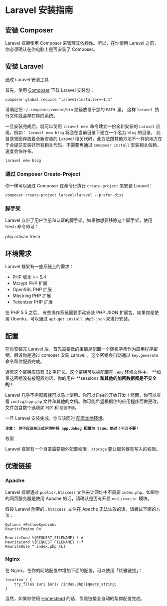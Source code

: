 # Laravel 安装指南

## 安装 Composer

Laravel 框架使用 Composer 来管理其依赖性。所以，在你使用 Laravel 之前，你必须确认在你电脑上是否安装了 Composer。


## 安装 Laravel

通过 Laravel 安装工具

首先，使用 [Composer](https://getcomposer.org/) 下载 Laravel 安装包：

```
composer global require "laravel/installer=~1.1"
```
请确定把 `~/.composer/vendor/bin` 路径放置于您的 `PATH `里， 这样 `laravel `执行文件就会存在你的系统。

一旦安装完成后，就可以使用 `laravel new `命令建立一份全新安装的 `Laravel` 应用，例如： `laravel new blog` 将会在当前目录下建立一个名为 `blog` 的目录， 此目录里面存放着全新安装的 Laravel 相关代码，此方法跟其他方法不一样的地方在于会提前安装好所有相关代码，不需要再通过 `composer install` 安装相关依赖，速度会快许多。

```
laravel new blog
```
### 通过 Composer Create-Project

你一样可以通过 Composer 在命令行执行 `create-project` 来安装 Laravel：

```
composer create-project laravel/laravel --prefer-dist
```
### 脚手架

Laravel 自带了用户注册和认证的脚手架。如果你想要移除这个脚手架，使用 fresh 命令即可：

php artisan fresh


## 环境需求

Laravel 框架有一些系统上的需求：

- PHP 版本 >= 5.4
- Mcrypt PHP 扩展
- OpenSSL PHP 扩展
- Mbstring PHP 扩展
- Tokenizer PHP 扩展

在 PHP 5.5 之后， 有些操作系统需要手动安装 PHP JSON 扩展包。如果你是使用 Ubuntu，可以通过 `apt-get install php5-json` 来进行安装。


## 配置

在你安装完 Laravel 后，首先需要做的事情是配置一个随机字串作为应用程序密钥。假设你是通过 comoser 安装 Laravel ，这个密钥会自动通过 `key:generate `命令帮你配置完成。

通常这个密钥应该有 32 字符长。这个密钥可以被配置在 `.env` 环境文件中。 **如果这密钥没有被配置的话，你的用户 **sessions **和其他的加密数据都是不安全的！**

Laravel 几乎不需配置就可以马上使用。你可以自由的开始开发！然而，你可以查看 `config/app.php` 文件和其他的文档。你可能希望根据你的应用程序而做更改，文件包含数个选项如 `时区` 和 `语言环境`。

一旦 Laravel 安装完成，你应该同时 [配置本地环境](configuration.md)。


**`注意： 你不应该在正式环境中将 app.debug 配置为 true。绝对！千万不要！`**

权限

Laravel 框架有一个目录需要额外配置权限：`storage` 要让服务器有写入的权限。


## 优雅链接

### Apache

Laravel 框架通过 `public/.htaccess` 文件来让网址中不需要 `index.php`。如果你的网页服务器是使用 Apache 的话，请确认是否有开启 `mod_rewrite `模块。

假设 Laravel 附带的 `.htaccess `文件在 Apache 无法生效的话，请尝试下面的方法：

```
Options +FollowSymLinks
RewriteEngine On

RewriteCond %{REQUEST_FILENAME} !-d
RewriteCond %{REQUEST_FILENAME} !-f
RewriteRule ^ index.php [L]
```
### Nginx

在 Nginx，在你的网站配置中增加下面的配置，可以使用「优雅链接」：

```
location / {
    try_files $uri $uri/ /index.php?$query_string;
}
```
当然，如果你使用 [Homestead](homestead.md) 的话，优雅链接会自动的帮你配置完成。